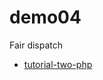 # demo04

Fair dispatch

- [tutorial-two-php](https://www.rabbitmq.com/tutorials/tutorial-two-php.html)